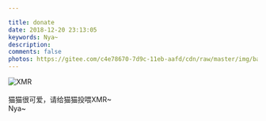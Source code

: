 ```yaml
---

title: donate
date: 2018-12-20 23:13:05
keywords: Nya~
description: 
comments: false
photos: https://gitee.com/c4e78670-7d9c-11eb-aafd/cdn/raw/master/img/banner/donate.jpg
---
```


![XMR](https://imgcdn-git.littleneko.cf/IMG_20210225_234212.png)<br>
<br>
猫猫很可爱，请给猫猫投喂XMR~<br>
Nya~
